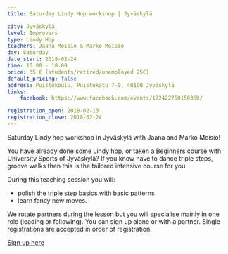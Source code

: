 ```yaml
---
title: Saturday Lindy Hop workshop | Jyväskylä

city: Jyväskylä
level: Improvers
type: Lindy Hop
teachers: Jaana Moisio & Marko Moisio
day: Saturday
date_start: 2018-02-24
time: 15.00 - 18.00
price: 35 € (students/retired/unemployed 25€)
default_pricing: false
address: Puistokoulu, Puistokatu 7-9, 40100 Jyväskylä
links:
    facebook: https://www.facebook.com/events/172422750150360/

registration_open: 2018-02-13
registration_close: 2018-02-24
---
```


Saturday Lindy hop workshop in Jyväskylä with Jaana and Marko Moisio!

You have already done some Lindy hop, or taken a Beginners course with University Sports of Jyväskylä?
If you know have to dance triple steps, groove walks then this is the tailored intensive course for you.

During this teaching session you will:

- polish the triple step basics with basic patterns
- learn fancy new moves.

We rotate partners during the lesson but you will specialise mainly in one role (leading or following).
You can sign up alone or with a partner. Single registrations are accepted in order of registration.

<a href="https://docs.google.com/forms/d/e/1FAIpQLSdBMsvnJM83PhE9wg_LQAMzTabY94kkXGmf7V0sYrze2vICuA/viewform" target="_blank" class="button">Sign up here</a>


